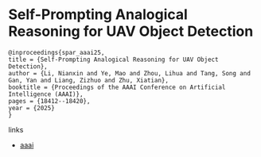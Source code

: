 # Self-Prompting Analogical Reasoning for UAV Object Detection

```
@inproceedings{spar_aaai25,
title = {Self-Prompting Analogical Reasoning for UAV Object Detection},
author = {Li, Nianxin and Ye, Mao and Zhou, Lihua and Tang, Song and Gan, Yan and Liang, Zizhuo and Zhu, Xiatian},
booktitle = {Proceedings of the AAAI Conference on Artificial Intelligence (AAAI)},
pages = {18412--18420},
year = {2025}
}
```

links
- [aaai](https://ojs.aaai.org/index.php/AAAI/article/view/34026)
